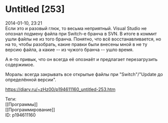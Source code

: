 Untitled [253]
===============

   
 2014-01-10, 23:21   
  Если это и разовый глюк, то весьма неприятный. Visual Studio не опознал подмену файла при Switch-е бранча в SVN. В итоге в коммит ушли файлы не из того бранча. Понятно, что всё восстанавливается, но на то, чтобы разобрать, какие правки были внесены мной в не ту версию файла, а какие -- из чужого бранча -- ушло время.   
   
 А я-то привык, что он всегда её опознаёт и предлагает перезагрузить содержимое.   
   
 Мораль: всегда закрывать все открытые файлы при "Switch"/"Update до определённой версии".   
    
 <https://diary.ru/~zHz00/p194611160_untitled-253.htm>   
   
 Теги:   
 [[Программы]]   
 [[Программирование]]   
 ID: p194611160